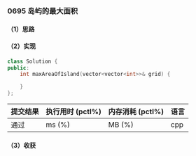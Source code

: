 ### 0695 岛屿的最大面积

#### （1）思路

#### （2）实现

```cpp
class Solution {
public:
    int maxAreaOfIsland(vector<vector<int>>& grid) {

    }
};
```

| 提交结果 | 执行用时 (pctl%) | 内存消耗 (pctl%) | 语言 |
|:---------|:-----------------|:-----------------|:-----|
| 通过     |  ms (%)   |  MB (%)  | cpp  |

#### （3）收获
